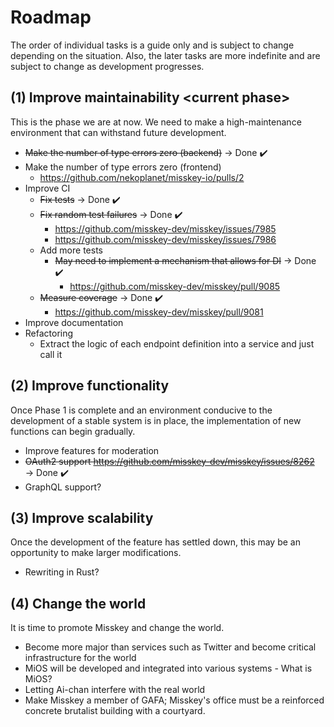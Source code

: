 # Roadmap
The order of individual tasks is a guide only and is subject to change depending on the situation.
Also, the later tasks are more indefinite and are subject to change as development progresses.

## (1) Improve maintainability \<current phase\>
This is the phase we are at now. We need to make a high-maintenance environment that can withstand future development.

- ~~Make the number of type errors zero (backend)~~ → Done ✔️
- Make the number of type errors zero (frontend)
	- https://github.com/nekoplanet/misskey-io/pulls/2
- Improve CI
	- ~~Fix tests~~ → Done ✔️
	- ~~Fix random test failures~~ → Done ✔️
		- https://github.com/misskey-dev/misskey/issues/7985
		- https://github.com/misskey-dev/misskey/issues/7986
	- Add more tests
		- ~~May need to implement a mechanism that allows for DI~~ → Done ✔️
			- https://github.com/misskey-dev/misskey/pull/9085
	- ~~Measure coverage~~ → Done ✔️
		- https://github.com/misskey-dev/misskey/pull/9081
- Improve documentation
- Refactoring
	- Extract the logic of each endpoint definition into a service and just call it

## (2) Improve functionality
Once Phase 1 is complete and an environment conducive to the development of a stable system is in place, the implementation of new functions can begin gradually.

- Improve features for moderation
- ~~OAuth2 support https://github.com/misskey-dev/misskey/issues/8262~~ → Done ✔️
- GraphQL support?

## (3) Improve scalability
Once the development of the feature has settled down, this may be an opportunity to make larger modifications.

- Rewriting in Rust?

## (4) Change the world
It is time to promote Misskey and change the world.

- Become more major than services such as Twitter and become critical infrastructure for the world
- MiOS will be developed and integrated into various systems - What is MiOS?
- Letting Ai-chan interfere with the real world
- Make Misskey a member of GAFA; Misskey's office must be a reinforced concrete brutalist building with a courtyard.
